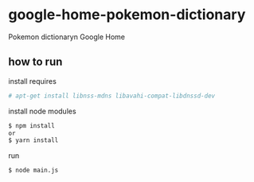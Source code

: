 # google-home-pokemon-dictionary
Pokemon dictionaryn Google Home

## how to run
install requires

```sh
# apt-get install libnss-mdns libavahi-compat-libdnssd-dev
```

install node modules

```sh
$ npm install
or
$ yarn install
```

run

```sh
$ node main.js
```

